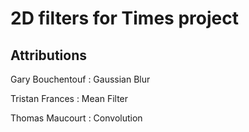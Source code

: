 # 2D filters for Times project

## Attributions

Gary Bouchentouf : Gaussian Blur

Tristan Frances : Mean Filter

Thomas Maucourt : Convolution